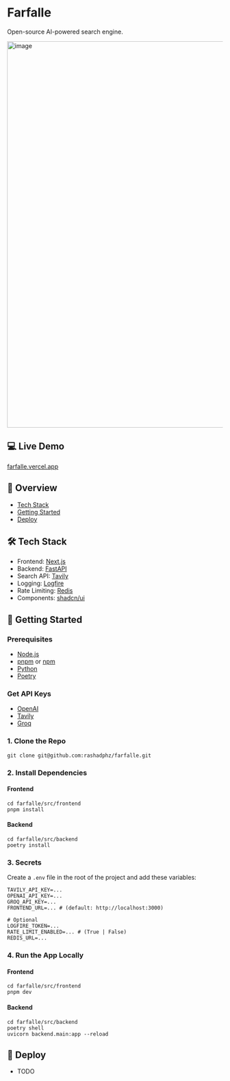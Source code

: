 # Farfalle

Open-source AI-powered search engine.

<img width="900" alt="image" src="https://github.com/rashadphz/farfalle/assets/20783686/254d77a6-9e5f-4a95-a50a-d8c66d62cf66">

## 💻 Live Demo

[farfalle.vercel.app](https://farfalle.vercel.app/)

## 📖 Overview
- [Tech Stack](#tech-stack)
- [Getting Started](#getting-started)
- [Deploy](#deploy)


## 🛠️ Tech Stack

- Frontend: [Next.js](https://nextjs.org/)
- Backend: [FastAPI](fastapi.tiangolo.com/)
- Search API: [Tavily](https://tavily.com/)
- Logging: [Logfire](https://pydantic.dev/logfire)
- Rate Limiting: [Redis](https://redis.io/)
- Components: [shadcn/ui](https://ui.shadcn.com/)

## 🚀 Getting Started
### Prerequisites
- [Node.js](https://nodejs.org/en/download/)
- [pnpm](https://pnpm.io/installation) or [npm](https://www.npmjs.com/get-npm)
- [Python](https://www.python.org/downloads/)
- [Poetry](https://python-poetry.org/docs/#installing-with-the-official-installer)

### Get API Keys
- [OpenAI](https://platform.openai.com/api-keys)
- [Tavily](https://app.tavily.com/home)
- [Groq](https://console.groq.com/keys)



### 1. Clone the Repo
```
git clone git@github.com:rashadphz/farfalle.git
```
### 2. Install Dependencies

#### Frontend
```
cd farfalle/src/frontend
pnpm install
```

#### Backend
```
cd farfalle/src/backend
poetry install
```

### 3. Secrets
Create a `.env` file in the root of the project and add these variables:
```
TAVILY_API_KEY=...
OPENAI_API_KEY=...
GROQ_API_KEY=...
FRONTEND_URL=... # (default: http://localhost:3000)

# Optional
LOGFIRE_TOKEN=...
RATE_LIMIT_ENABLED=... # (True | False)
REDIS_URL=...
```

### 4. Run the App Locally

#### Frontend
```
cd farfalle/src/frontend
pnpm dev
```

#### Backend
```
cd farfalle/src/backend
poetry shell
uvicorn backend.main:app --reload
```

## 🚀 Deploy
- TODO
